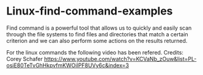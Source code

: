 # Linux-find-command-examples
Find command is a powerful tool that allows us to quickly and easily scan through the file systems to find files and directories that match a certain criterion and we can also perform some actions on the results returned.

For the linux commands the following video has been refered.
Credits: Corey Schafer
https://www.youtube.com/watch?v=KCVaNb_zOuw&list=PL-osiE80TeTvGhHkpvfmKWOiIPF8UVy6c&index=3

